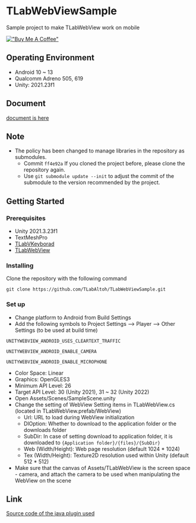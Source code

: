 # TLabWebViewSample
Sample project to make TLabWebView work on mobile

[!["Buy Me A Coffee"](https://www.buymeacoffee.com/assets/img/custom_images/orange_img.png)](https://www.buymeacoffee.com/tlabaltoh)

## Operating Environment
- Android 10 ~ 13
- Qualcomm Adreno 505, 619
- Unity: 2021.23f1

## Document
[document is here](https://tlabgames.gitbook.io/tlabwebview)

## Note
- The policy has been changed to manage libraries in the repository as submodules.
	- Commit ``` ff4e92a ``` If you cloned the project before, please clone the repository again.
	- Use ``` git submodule update --init ``` to adjust the commit of the submodule to the version recommended by the project.

## Getting Started
### Prerequisites
- Unity 2021.3.23f1
- TextMeshPro
- [TLabVKeyborad](https://github.com/TLabAltoh/TLabVKeyborad)
- [TLabWebView](https://github.com/TLabAltoh/TLabWebView)

### Installing
Clone the repository with the following command
```
git clone https://github.com/TLabAltoh/TLabWebViewSample.git
```
### Set up
- Change platform to Android from Build Settings  
- Add the following symbols to Project Settings --> Player --> Other Settings (to be used at build time)  
```
UNITYWEBVIEW_ANDROID_USES_CLEARTEXT_TRAFFIC
```
```
UNITYWEBVIEW_ANDROID_ENABLE_CAMERA
```
```
UNITYWEBVIEW_ANDROID_ENABLE_MICROPHONE
```
- Color Space: Linear
- Graphics: OpenGLES3
- Minimum API Level: 26 
- Target API Level: 30 (Unity 2021), 31 ~ 32 (Unity 2022)
- Open Assets/Scenes/SampleScene.unity
- Change the setting of WebView
Setting items in TLabWebView.cs (located in TLabWebView.prefab/WebView)  
	- Url: URL to load during WebView initialization  
	- DlOption: Whether to download to the application folder or the downloads folder  
	- SubDir: In case of setting download to application folder, it is downloaded to ```{Application folder}/{files}/{SubDir}```  
	- Web (Width/Height):  Web page resolution (default 1024 * 1024)  
	- Tex (Width/Height): Texture2D resolution used within Unity (default 512 * 512)  
- Make sure that the canvas of Assets/TLabWebView is the screen space - camera, and attach the camera to be used when manipulating the WebView on the scene

## Link
[Source code of the java plugin used](https://github.com/TLabAltoh/TLabWebViewPlugin)
